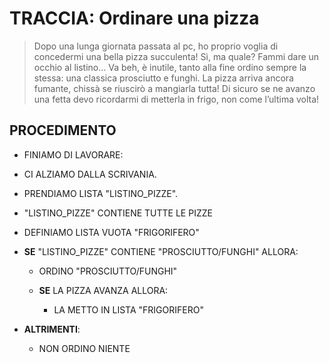 # TRACCIA: Ordinare una pizza

> Dopo una lunga giornata passata al pc, ho proprio voglia di concedermi
> una bella pizza succulenta! Sì, ma quale? Fammi dare un occhio al
> listino… Va beh, è inutile, tanto alla fine ordino sempre la stessa:
> una classica prosciutto e funghi. La pizza arriva ancora fumante,
> chissà se riuscirò a mangiarla tutta! Di sicuro se ne avanzo una fetta
> devo ricordarmi di metterla in frigo, non come l’ultima volta!


## PROCEDIMENTO

- FINIAMO DI LAVORARE:

- CI ALZIAMO DALLA SCRIVANIA.

- PRENDIAMO LISTA "LISTINO_PIZZE". 

- "LISTINO_PIZZE" CONTIENE TUTTE LE PIZZE

- DEFINIAMO LISTA VUOTA "FRIGORIFERO"

-  **SE** "LISTINO_PIZZE" CONTIENE "PROSCIUTTO/FUNGHI" ALLORA: 

   - ORDINO "PROSCIUTTO/FUNGHI"

   - **SE** LA PIZZA AVANZA ALLORA:
     
     - LA METTO IN LISTA "FRIGORIFERO"
 

- **ALTRIMENTI**:
  - NON ORDINO NIENTE








 

 